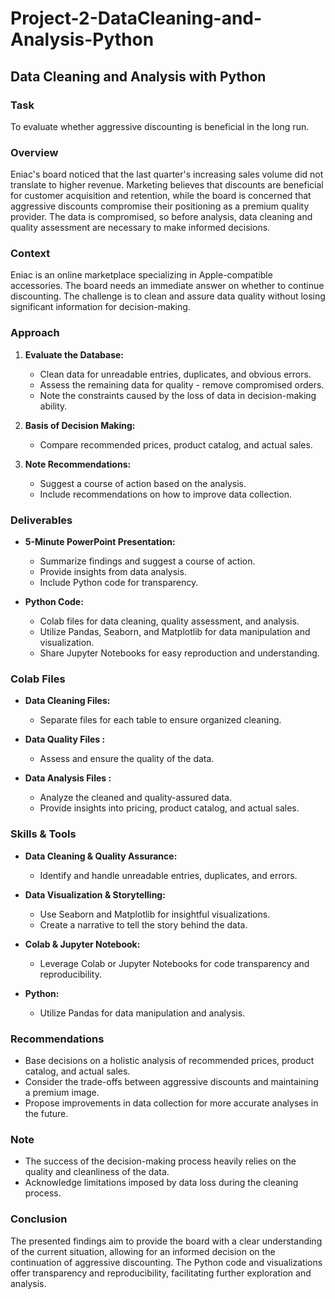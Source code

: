 # Project-2-DataCleaning-and-Analysis-Python

## Data Cleaning and Analysis with Python

### Task
To evaluate whether aggressive discounting is beneficial in the long run.

### Overview
Eniac's board noticed that the last quarter's increasing sales volume did not translate to higher revenue. Marketing believes that discounts are beneficial for customer acquisition and retention, while the board is concerned that aggressive discounts compromise their positioning as a premium quality provider. The data is compromised, so before analysis, data cleaning and quality assessment are necessary to make informed decisions.

### Context
Eniac is an online marketplace specializing in Apple-compatible accessories. The board needs an immediate answer on whether to continue discounting. The challenge is to clean and assure data quality without losing significant information for decision-making.

### Approach
1. **Evaluate the Database:**
   - Clean data for unreadable entries, duplicates, and obvious errors.
   - Assess the remaining data for quality - remove compromised orders.
   - Note the constraints caused by the loss of data in decision-making ability.

2. **Basis of Decision Making:**
   - Compare recommended prices, product catalog, and actual sales.

3. **Note Recommendations:**
   - Suggest a course of action based on the analysis.
   - Include recommendations on how to improve data collection.

### Deliverables
- **5-Minute PowerPoint Presentation:**
  - Summarize findings and suggest a course of action.
  - Provide insights from data analysis.
  - Include Python code for transparency.

- **Python Code:**
  - Colab files for data cleaning, quality assessment, and analysis.
  - Utilize Pandas, Seaborn, and Matplotlib for data manipulation and visualization.
  - Share Jupyter Notebooks for easy reproduction and understanding.

### Colab Files
- **Data Cleaning Files:**
  - Separate files for each table to ensure organized cleaning.

- **Data Quality Files :**
  - Assess and ensure the quality of the data.

- **Data Analysis Files :**
  - Analyze the cleaned and quality-assured data.
  - Provide insights into pricing, product catalog, and actual sales.

### Skills & Tools
- **Data Cleaning & Quality Assurance:**
  - Identify and handle unreadable entries, duplicates, and errors.

- **Data Visualization & Storytelling:**
  - Use Seaborn and Matplotlib for insightful visualizations.
  - Create a narrative to tell the story behind the data.

- **Colab & Jupyter Notebook:**
  - Leverage Colab or Jupyter Notebooks for code transparency and reproducibility.

- **Python:**
  - Utilize Pandas for data manipulation and analysis.

### Recommendations
- Base decisions on a holistic analysis of recommended prices, product catalog, and actual sales.
- Consider the trade-offs between aggressive discounts and maintaining a premium image.
- Propose improvements in data collection for more accurate analyses in the future.

### Note
- The success of the decision-making process heavily relies on the quality and cleanliness of the data.
- Acknowledge limitations imposed by data loss during the cleaning process.

### Conclusion
The presented findings aim to provide the board with a clear understanding of the current situation, allowing for an informed decision on the continuation of aggressive discounting. The Python code and visualizations offer transparency and reproducibility, facilitating further exploration and analysis.
